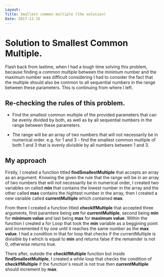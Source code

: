 ```yaml
---
Layout:
Title: Smallest common multiple (the solution)
Date: 2017-11-15
---
```

# Solution to Smallest Common Multiple.

Flash back from lastime, when I had a tough time solving this problem, because finding a common multiple between the minimum number and the maximum number was difficult considering I had to consider the fact that the multiple should also be common to all sequential numbers in the range between these parameters.
This is continuing from where I left.

## Re-checking the rules of this problem.

-   Find the smallest common multiple of the provided parameters that can be evenly divided by both, as well as by all sequential numbers in the range between these parameters.

-   The range will be an array of two numbers that will not necessarily be in numerical order. 
    e.g. for 1 and 3 - find the smallest common multiple of both 1 and 3 that is evenly divisible by all numbers between 1 and 3.



## My approach

Firstly, I created a function titled **findSmallestMultiple** that accepts an array as an argument. Knowing the given the rule that the range will be in an array of two numbers that will not necessarily be in numerical order, I created two variables on called **min** that contains the lowest number in the array and the other called **max** contains the hightest number in the array, then I created a new variable called **currentMultiple** which contained **max**.

From there I created a function titled **checkIfMultiple** that accepted three arguments, first paramtere being **cm** for **currentMultiple**, second being **min** for **minimum value** and last being **max** for **maximum value**. Within the function I created a for Loop that took the **min** variable as a beggining point and incremented it by one until it reaches the same number as the **max value**. I had a condition in that for loop that checks if the currentMultiple is divisible by **i** which is equal to **min** and returns false if the remainder is not 0, otherwise returns true.


There after, outside the **checkIfMultiple** function but inside **findSmallestMultiple**, I created a while loop that checks the condition of **checkIfMultiple** if the function's result is not true then **currentMultiple** should increment by **max**.

